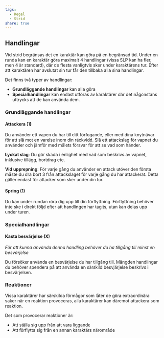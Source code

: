 ```yaml
---
tags:
  - Regel
  - Strid
share: true
---
```

## Handlingar 

Vid strid begränsas det en karaktär kan göra på en begränsad tid. Under en runda kan en karaktär göra maximalt 4 handlingar (vissa SLP kan ha fler, men 4 är standard), där de flesta vanligtvis sker under karaktärens tur. Efter att karaktären har avslutat sin tur får den tillbaka alla sina handlingar.

Det finns två typer av handlingar:
- **Grundläggande handlingar** kan alla göra
- **Specialhandlingar** kan endast utföras av karaktärer där det någonstans uttrycks att de kan använda dem.

### Grundläggande handlingar

#### Attackera (1)
Du använder ett vapen du har till ditt förfogande, eller med dina knytnävar för att slå mot en varelse inom din räckvidd. Slå ett attackslag för vapnet du använder och jämför med målets försvar för att se vad som händer. 

**Lyckat slag**: Du gör skada i enlighet med vad som beskrivs av vapnet, inklusive tillägg, bortdrag etc. 

**Vid upprepning**: För varje gång du använder en attack utöver den första måste du dra bort 3 från attackslaget för varje gång du har attackerat. Detta gäller endast för attacker som sker under din tur.






#### Spring (1)
Du kan under rundan röra dig upp till din förflyttning. Förflyttning behöver inte ske i direkt följd efter att handlingen har tagits, utan kan delas upp under turen. 



### Specialhandlingar 
#### Kasta besvärjelse (X)
*För att kunna använda denna handling behöver du ha tillgång till minst en besvärjelse*

Du försöker använda en besvärjelse du har tillgång till. Mängden handlingar du behöver spendera på att använda en särskild besvjärjelse beskrivs i besvärjelsen.







### Reaktioner
Vissa karaktärer har särskilda förmågor som låter de göra extraordinära saker när en reaktion provoceras, alla karaktärer kan däremot attackera som reaktion.

Det som provocerar reaktioner är: 
- Att ställa sig upp från att vara liggande    
- Att förflytta sig från en annan karaktärs närområde
